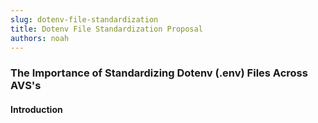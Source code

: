 ```yaml
---
slug: dotenv-file-standardization
title: Dotenv File Standardization Proposal
authors: noah
---
```


### The Importance of Standardizing Dotenv (.env) Files Across AVS's

#### Introduction

